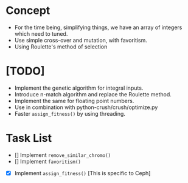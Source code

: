 # Concept

* For the time being, simplifying things, we have an array of integers which need to tuned.
* Use simple cross-over and mutation, with favoritism.
* Using Roulette's method of selection

# [TODO]

* Implement the genetic algorithm for integral inputs.
* Introduce n-match algorithm and replace the Roulette method.
* Implement the same for floating point numbers.
* Use in combination with python-crush/crush/optimize.py
* Faster `assign_fitness()` by using threading.

# Task List

- [] Implement `remove_similar_chromo()`
- [] Implement `favoritism()`
- [x] Implement `assign_fitness()` [This is specific to Ceph]
